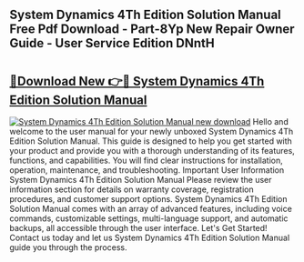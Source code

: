 ## System Dynamics 4Th Edition Solution Manual Free Pdf Download - Part-8Yp New Repair Owner Guide - User Service Edition DNntH

# <h2><a href="http://bc34078.oget.top/?id=System+Dynamics+4Th+Edition+Solution+Manual">🔗Download New 👉🔴 System Dynamics 4Th Edition Solution Manual</a></h2>

[![System Dynamics 4Th Edition Solution Manual new download](https://i.imgur.com/5g1atiW.png)](http://bc34078.oget.top/?id=System+Dynamics+4Th+Edition+Solution+Manual)
Hello and welcome to the user manual for your newly unboxed System Dynamics 4Th Edition Solution Manual. This guide is designed to help you get started with your product and provide you with a thorough understanding of its features, functions, and capabilities. You will find clear instructions for installation, operation, maintenance, and troubleshooting. Important User Information System Dynamics 4Th Edition Solution Manual Please review the user information section for details on warranty coverage, registration procedures, and customer support options. System Dynamics 4Th Edition Solution Manual comes with an array of advanced features, including voice commands, customizable settings, multi-language support, and automatic backups, all accessible through the user interface. Let's Get Started! Contact us today and let us System Dynamics 4Th Edition Solution Manual guide you through the process.
